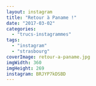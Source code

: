 ```yaml
---
layout: instagram
title: "Retour à Paname !"
date: "2017-03-02"
categories: 
  - "trucs-instagrammes"
tags: 
  - "instagram"
  - "strasbourg"
coverImage: retour-a-paname.jpg
imgWidth: 360
imgHeight: 269
instagram: BRJYP7kDSBD
---
```

